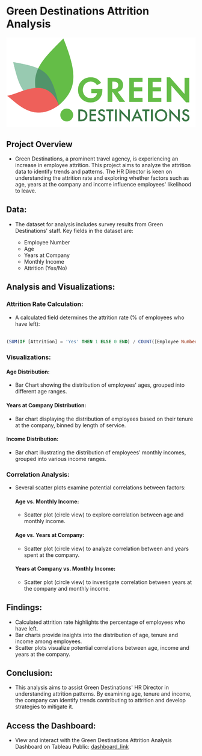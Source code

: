# Green Destinations Attrition Analysis

![green-destinations-image](GREEN_IMAGE.png)

## Project Overview 

- Green Destinations, a prominent travel agency, is experiencing an increase in employee attrition. This project aims to analyze the attrition data to identify trends and patterns. The HR Director is keen on understanding the attrition rate and exploring whether factors such as age, years at the company and income influence employees' likelihood to leave.

## Data:

- The dataset for analysis includes survey results from Green Destinations' staff. Key fields in the dataset are:

    - Employee Number
    - Age
    - Years at Company
    - Monthly Income
    - Attrition (Yes/No)
 
## Analysis and Visualizations:

### Attrition Rate Calculation:

- A calculated field determines the attrition rate (% of employees who have left):

```sql

(SUM(IF [Attrition] = 'Yes' THEN 1 ELSE 0 END) / COUNT([Employee Number]))


```

### Visualizations:

 #### Age Distribution:
 
   - Bar Chart showing the distribution of employees' ages, grouped into different age ranges.

 #### Years at Company Distribution:
 
   - Bar chart displaying the distribution of employees based on their tenure at the company, binned by length of service.

 #### Income Distribution:
 
   - Bar chart illustrating the distribution of employees' monthly incomes, grouped into various income ranges.

### Correlation Analysis:

- Several scatter plots examine potential correlations between factors:

  #### Age vs. Monthly Income:
  
    - Scatter plot (circle view) to explore correlation between age and monthly income.

  #### Age vs. Years at Company:
  
    - Scatter plot (circle view) to analyze correlation between and years spent at the company.
 
  #### Years at Company vs. Monthly Income:
  
    - Scatter plot (circle view) to investigate correlation between years at the company and monthly income.


## Findings: 

 - Calculated attrition rate highlights the percentage of employees who have left.
 - Bar charts provide insights into the distribution of age, tenure and income among employees.
 - Scatter plots visualize potential correlations between age, income and years at the company.


## Conclusion:

- This analysis aims to assist Green Destinations' HR Director in understanding attrition patterns. By examining age, tenure and income, the company can identify trends contributing to attrition and develop strategies to mitigate it.


## Access the Dashboard:

 - View and interact with the Green Destinations Attrition Analysis Dashboard on Tableau Public: [dashboard_link](https://public.tableau.com/app/profile/ryan.gathari/viz/GreenDestination_17200399041580/GreenDestinationDashboard?publish=yes) 
